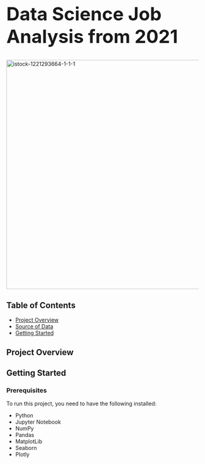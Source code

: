<h1 style="font-size:48px;">Data Science Job Analysis from 2021</h1>

<img src="https://github.com/AngelX62/DS_Job_Clean/assets/120829581/60c6e040-07db-476a-b634-5202916cd65d" alt="istock-1221293664-1-1-1" width="600">

## Table of Contents
- [Project Overview](#project-overview)
- [Source of Data](#source-of-data)
- [Getting Started](#getting-started)
## Project Overview

## Getting Started

### Prerequisites

To run this project, you need to have the following installed:
- Python
- Jupyter Notebook
- NumPy
- Pandas
- MatplotLib
- Seaborn
- Plotly
